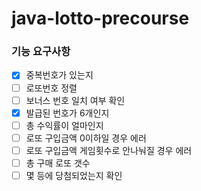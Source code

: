# java-lotto-precourse

### 기능 요구사항

+ [x] 중복번호가 있는지
+ [ ] 로또번호 정렬
+ [ ] 보너스 번호 일치 여부 확인
+ [x] 발급된 번호가 6개인지
+ [ ] 총 수익률이 얼마인지
+ [ ] 로또 구입금액 0이하일 경우 에러
+ [ ] 로또 구입금액 게임횟수로 안나눠질 경우 에러
+ [ ] 총 구매 로또 갯수
+ [ ] 몇 등에 당첨되었는지 확인
